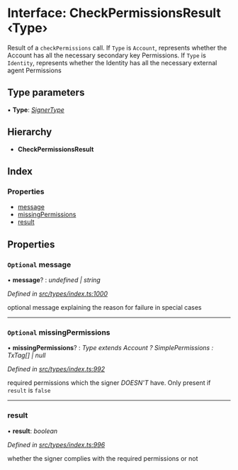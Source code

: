 # Interface: CheckPermissionsResult ‹**Type**›

Result of a `checkPermissions` call. If `Type` is `Account`, represents whether the Account
  has all the necessary secondary key Permissions. If `Type` is `Identity`, represents whether the
  Identity has all the necessary external agent Permissions

## Type parameters

▪ **Type**: *[SignerType](../enums/signertype.md)*

## Hierarchy

* **CheckPermissionsResult**

## Index

### Properties

* [message](checkpermissionsresult.md#optional-message)
* [missingPermissions](checkpermissionsresult.md#optional-missingpermissions)
* [result](checkpermissionsresult.md#result)

## Properties

### `Optional` message

• **message**? : *undefined | string*

*Defined in [src/types/index.ts:1000](https://github.com/PolymathNetwork/polymesh-sdk/blob/31a16a34/src/types/index.ts#L1000)*

optional message explaining the reason for failure in special cases

___

### `Optional` missingPermissions

• **missingPermissions**? : *Type extends Account ? SimplePermissions : TxTag[] | null*

*Defined in [src/types/index.ts:992](https://github.com/PolymathNetwork/polymesh-sdk/blob/31a16a34/src/types/index.ts#L992)*

required permissions which the signer *DOESN'T* have. Only present if `result` is `false`

___

###  result

• **result**: *boolean*

*Defined in [src/types/index.ts:996](https://github.com/PolymathNetwork/polymesh-sdk/blob/31a16a34/src/types/index.ts#L996)*

whether the signer complies with the required permissions or not
